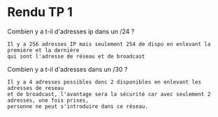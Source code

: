 # Rendu TP 1

Combien y a t-il d'adresses ip dans un /24 ? 

	Il y a 256 adresses IP mais seulement 254 de dispo en enlevant la première et la dernière
    qui sont l'adresse de réseau et de broadcast
    
Combien y a t-il d'adresses dans un /30 ?
	
    Il y a 4 adresses possibles donc 2 disponibles en enlevant les adresses de reseau 
    et de broadcast, l'avantage sera la sécurité car avec seulement 2 adresses, une fois prises, 
    personne ne peut s'introduire dans ce réseau.
    
